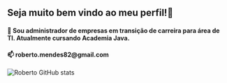 <h2>Seja muito bem vindo ao meu perfil!👋</h2>

<h4> 🔭 Sou administrador de empresas em transição de carreira para área de TI. Atualmente cursando Academia Java.</h4>

<h4>📫 roberto.mendes82@gmail.com</h4>


![Roberto GitHub stats](https://github-readme-stats.vercel.app/api?username=robertomendes82&show_icons=true&theme=dark)</code>


